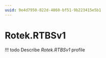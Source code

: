 ```yaml
---
uuid: 9e4d7950-822d-4860-bf51-9b223415e5b1
---
```



# Rotek.RTBSv1


<!-- prettier-ignore -->
!!! todo
    Describe *Rotek.RTBSv1* profile

